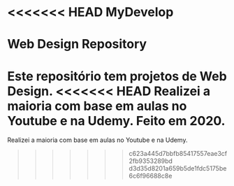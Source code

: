 <<<<<<< HEAD
MyDevelop
=======
# Web Design Repository
Este repositório tem projetos de Web Design.
<<<<<<< HEAD
Realizei a maioria com base em aulas no Youtube e na Udemy. Feito em 2020.
=======
Realizei a maioria com base em aulas no Youtube e na Udemy.
>>>>>>> c623a445d7bbfb85417557eae3cf2fb9353289bd
>>>>>>> d3d35d8201a659b5de1fdc5175be6c6f96688c8e
